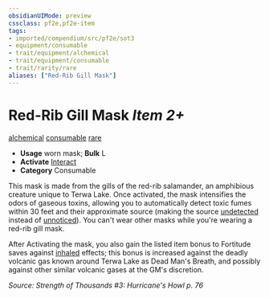 ```yaml
---
obsidianUIMode: preview
cssclass: pf2e,pf2e-item
tags:
- imported/compendium/src/pf2e/sot3
- equipment/consumable
- trait/equipment/alchemical
- trait/equipment/consumable
- trait/rarity/rare
aliases: ["Red-Rib Gill Mask"]
---
```

# Red-Rib Gill Mask *Item 2+*  
[alchemical](alchemical.md)  [consumable](consumable.md)  [rare](rare.md)  

- **Usage** worn mask; **Bulk** L
- **Activate** [Interact](interact.md)
- **Category** Consumable

This mask is made from the gills of the red-rib salamander, an amphibious creature unique to Terwa Lake. Once activated, the mask intensifies the odors of gaseous toxins, allowing you to automatically detect toxic fumes within 30 feet and their approximate source (making the source [undetected](conditions.md#Undetected) instead of [unnoticed](conditions.md#Unnoticed)). You can't wear other masks while you're wearing a red-rib gill mask.

After Activating the mask, you also gain the listed item bonus to Fortitude saves against [inhaled](inhaled.md) effects; this bonus is increased against the deadly volcanic gas known around Terwa Lake as Dead Man's Breath, and possibly against other similar volcanic gases at the GM's discretion.

*Source: Strength of Thousands #3: Hurricane's Howl p. 76*